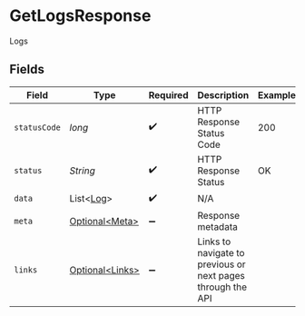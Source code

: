 # GetLogsResponse

Logs


## Fields

| Field                                                       | Type                                                        | Required                                                    | Description                                                 | Example                                                     |
| ----------------------------------------------------------- | ----------------------------------------------------------- | ----------------------------------------------------------- | ----------------------------------------------------------- | ----------------------------------------------------------- |
| `statusCode`                                                | *long*                                                      | :heavy_check_mark:                                          | HTTP Response Status Code                                   | 200                                                         |
| `status`                                                    | *String*                                                    | :heavy_check_mark:                                          | HTTP Response Status                                        | OK                                                          |
| `data`                                                      | List\<[Log](../../models/components/Log.md)>                | :heavy_check_mark:                                          | N/A                                                         |                                                             |
| `meta`                                                      | [Optional\<Meta>](../../models/components/Meta.md)          | :heavy_minus_sign:                                          | Response metadata                                           |                                                             |
| `links`                                                     | [Optional\<Links>](../../models/components/Links.md)        | :heavy_minus_sign:                                          | Links to navigate to previous or next pages through the API |                                                             |